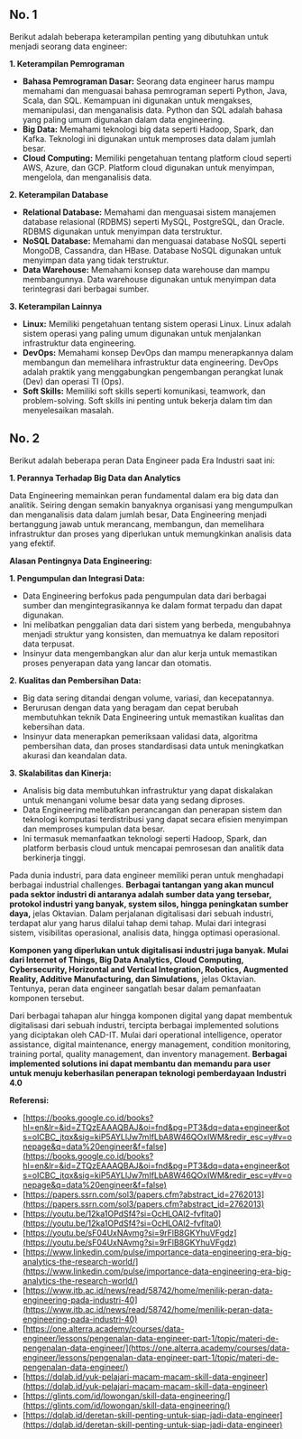 ## No. 1

Berikut adalah beberapa keterampilan penting yang dibutuhkan untuk menjadi seorang data engineer:

**1. Keterampilan Pemrograman**

* **Bahasa Pemrograman Dasar:** Seorang data engineer harus mampu memahami dan menguasai bahasa pemrograman seperti Python, Java, Scala, dan SQL. Kemampuan ini digunakan untuk mengakses, memanipulasi, dan menganalisis data. Python dan SQL adalah bahasa yang paling umum digunakan dalam data engineering.
* **Big Data:** Memahami teknologi big data seperti Hadoop, Spark, dan Kafka. Teknologi ini digunakan untuk memproses data dalam jumlah besar.
* **Cloud Computing:** Memiliki pengetahuan tentang platform cloud seperti AWS, Azure, dan GCP. Platform cloud digunakan untuk menyimpan, mengelola, dan menganalisis data.

**2. Keterampilan Database**

* **Relational Database:** Memahami dan menguasai sistem manajemen database relasional (RDBMS) seperti MySQL, PostgreSQL, dan Oracle. RDBMS digunakan untuk menyimpan data terstruktur.
* **NoSQL Database:** Memahami dan menguasai database NoSQL seperti MongoDB, Cassandra, dan HBase. Database NoSQL digunakan untuk menyimpan data yang tidak terstruktur.
* **Data Warehouse:** Memahami konsep data warehouse dan mampu membangunnya. Data warehouse digunakan untuk menyimpan data terintegrasi dari berbagai sumber.

**3. Keterampilan Lainnya**

* **Linux:** Memiliki pengetahuan tentang sistem operasi Linux. Linux adalah sistem operasi yang paling umum digunakan untuk menjalankan infrastruktur data engineering.
* **DevOps:** Memahami konsep DevOps dan mampu menerapkannya dalam membangun dan memelihara infrastruktur data engineering. DevOps adalah praktik yang menggabungkan pengembangan perangkat lunak (Dev) dan operasi TI (Ops).
* **Soft Skills:** Memiliki soft skills seperti komunikasi, teamwork, dan problem-solving. Soft skills ini penting untuk bekerja dalam tim dan menyelesaikan masalah.

## No. 2

Berikut adalah beberapa peran Data Engineer pada Era Industri saat ini:

**1. Perannya Terhadap Big Data dan Analytics**

Data Engineering memainkan peran fundamental dalam era big data dan analitik. Seiring dengan semakin banyaknya organisasi yang mengumpulkan dan menganalisis data dalam jumlah besar, Data Engineering menjadi bertanggung jawab untuk merancang, membangun, dan memelihara infrastruktur dan proses yang diperlukan untuk memungkinkan analisis data yang efektif.

**Alasan Pentingnya Data Engineering:**

**1. Pengumpulan dan Integrasi Data:**

* Data Engineering berfokus pada pengumpulan data dari berbagai sumber dan mengintegrasikannya ke dalam format terpadu dan dapat digunakan.
* Ini melibatkan penggalian data dari sistem yang berbeda, mengubahnya menjadi struktur yang konsisten, dan memuatnya ke dalam repositori data terpusat.
* Insinyur data mengembangkan alur dan alur kerja untuk memastikan proses penyerapan data yang lancar dan otomatis.

**2. Kualitas dan Pembersihan Data:**

* Big data sering ditandai dengan volume, variasi, dan kecepatannya.
* Berurusan dengan data yang beragam dan cepat berubah membutuhkan teknik Data Engineering untuk memastikan kualitas dan kebersihan data.
* Insinyur data menerapkan pemeriksaan validasi data, algoritma pembersihan data, dan proses standardisasi data untuk meningkatkan akurasi dan keandalan data.

**3. Skalabilitas dan Kinerja:**

* Analisis big data membutuhkan infrastruktur yang dapat diskalakan untuk menangani volume besar data yang sedang diproses.
* Data Engineering melibatkan perancangan dan penerapan sistem dan teknologi komputasi terdistribusi yang dapat secara efisien menyimpan dan memproses kumpulan data besar.
* Ini termasuk memanfaatkan teknologi seperti Hadoop, Spark, dan platform berbasis cloud untuk mencapai pemrosesan dan analitik data berkinerja tinggi.

Pada dunia industri, para data engineer memiliki peran untuk menghadapi berbagai industrial challenges. **Berbagai tantangan yang akan muncul pada sektor industri di antaranya adalah sumber data yang tersebar, protokol industri yang banyak, system silos, hingga peningkatan sumber daya,** jelas Oktavian. Dalam perjalanan digitalisasi dari sebuah industri, terdapat alur yang harus dilalui tahap demi tahap. Mulai dari integrasi sistem, visibilitas operasional, analisis data, hingga optimasi operasional.

**Komponen yang diperlukan untuk digitalisasi industri juga banyak. Mulai dari Internet of Things, Big Data Analytics, Cloud Computing, Cybersecurity, Horizontal and Vertical Integration, Robotics, Augmented Reality, Additive Manufacturing, dan Simulations,** jelas Oktavian. Tentunya, peran data engineer sangatlah besar dalam pemanfaatan komponen tersebut.

Dari berbagai tahapan alur hingga komponen digital yang dapat membentuk digitalisasi dari sebuah industri, tercipta berbagai implemented solutions yang diciptakan oleh CAD-IT. Mulai dari operational intelligence, operator assistance, digital maintenance, energy management, condition monitoring, training portal, quality management, dan inventory management. **Berbagai implemented solutions ini dapat membantu dan memandu para user untuk menuju keberhasilan penerapan teknologi pemberdayaan Industri 4.0**

**Referensi:**

* [https://books.google.co.id/books?hl=en&lr=&id=ZTQzEAAAQBAJ&oi=fnd&pg=PT3&dq=data+engineer&ots=oICBC_jtqx&sig=kiP5AYLlJw7mIfLbA8W46QOxIWM&redir_esc=y#v=onepage&q=data%20engineer&f=false](https://books.google.co.id/books?hl=en&lr=&id=ZTQzEAAAQBAJ&oi=fnd&pg=PT3&dq=data+engineer&ots=oICBC_jtqx&sig=kiP5AYLlJw7mIfLbA8W46QOxIWM&redir_esc=y#v=onepage&q=data%20engineer&f=false)
* [https://papers.ssrn.com/sol3/papers.cfm?abstract_id=2762013](https://papers.ssrn.com/sol3/papers.cfm?abstract_id=2762013)
* [https://youtu.be/12ka1OPdSf4?si=OcHLOAl2-fvfIta0](https://youtu.be/12ka1OPdSf4?si=OcHLOAl2-fvfIta0)
* [https://youtu.be/sF04UxNAvmg?si=9rFlB8GKYhuVFgdz](https://youtu.be/sF04UxNAvmg?si=9rFlB8GKYhuVFgdz)
* [https://www.linkedin.com/pulse/importance-data-engineering-era-big-analytics-the-research-world/](https://www.linkedin.com/pulse/importance-data-engineering-era-big-analytics-the-research-world/)
* [https://www.itb.ac.id/news/read/58742/home/menilik-peran-data-engineering-pada-industri-40](https://www.itb.ac.id/news/read/58742/home/menilik-peran-data-engineering-pada-industri-40)
* [https://one.alterra.academy/courses/data-engineer/lessons/pengenalan-data-engineer-part-1/topic/materi-de-pengenalan-data-engineer/](https://one.alterra.academy/courses/data-engineer/lessons/pengenalan-data-engineer-part-1/topic/materi-de-pengenalan-data-engineer/)
* [https://dqlab.id/yuk-pelajari-macam-macam-skill-data-engineer](https://dqlab.id/yuk-pelajari-macam-macam-skill-data-engineer)
* [https://glints.com/id/lowongan/skill-data-engineering/](https://glints.com/id/lowongan/skill-data-engineering/)
* [https://dqlab.id/deretan-skill-penting-untuk-siap-jadi-data-engineer](https://dqlab.id/deretan-skill-penting-untuk-siap-jadi-data-engineer)
